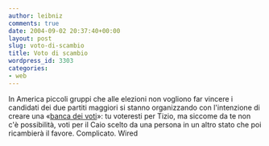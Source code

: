 ```yaml
---
author: leibniz
comments: true
date: 2004-09-02 20:37:40+00:00
layout: post
slug: voto-di-scambio
title: Voto di scambio
wordpress_id: 3303
categories:
- web
---
```


In America piccoli gruppi che alle elezioni non vogliono far vincere i candidati dei due partiti maggiori si stanno organizzando con l'intenzione di creare una «[banca dei voti](http://www.wired.com/news/business/0,1367,64777,00.html?tw=rss.TOP)»: tu voteresti per Tizio, ma siccome da te non c'è possibilità, voti per il Caio scelto da una persona in un altro stato che poi ricambierà il favore. Complicato.
Wired
